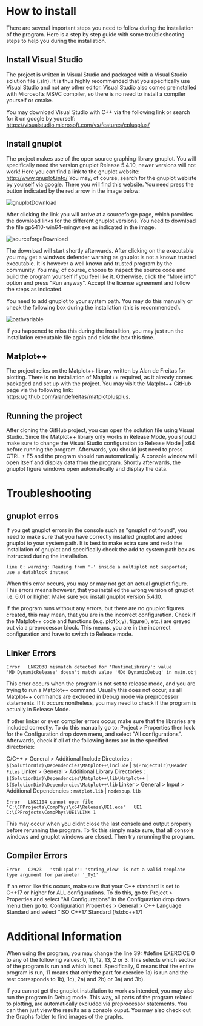 # How to install
There are several important steps you need to follow during the installation of the program. 
Here is a step by step guide with some troubleshooting steps to help you during the installation.

## Install Visual Studio
The project is written in Visual Studio and packaged with a Visual Studio solution file (.sln). It is 
thus highly recommended that you specifically use Visual Studio and not any other editor. Visual Studio
also comes preinstalled with Microsofts MSVC compiler, so there is no need to install a compiler yourself or
cmake. 

You may download Visual Studio with C++ via the following link or search for it on google by yourself:
https://visualstudio.microsoft.com/vs/features/cplusplus/

## Install gnuplot
The project makes use of the open source graphing library gnuplot. You will specifically need the version 
gnuplot Release 5.4.10, newer versions will not work! Here you can find a link to the gnuplot website:
http://www.gnuplot.info/
You may, of course, search for the gnuplot webiste by yourself via google. There you will find this 
website. You need press the button indicated by the red arrow in the image below:

![gnuplotDownload](https://github.com/user-attachments/assets/952cdef6-552f-40cd-a270-ace1086ff95f)

After clicking the link you will arrive at a sourceforge page, which provides the download links for 
the different gnuplot versions. You need to download the file gp5410-win64-mingw.exe as indicated in 
the image.

![sourceforgeDownload](https://github.com/user-attachments/assets/660612fe-6379-469d-b152-1a7d32c90b4d)

The download will start shortly afterwards. After clicking on the executable you may get a windwos defender 
warning as gnuplot is not a known trusted executable. It is however a well known and trusted program by 
the community. You may, of course, choose to inspect the source code and build the program yourself if you 
feel like it. Otherwise, click the "More info" option and press "Run anyway". Accept the license agreement
and follow the steps as indicated. 

You need to add gnuplot to your system path. You may do this manually or check the following box during the 
installation (this is recommended).

![pathvariable](https://github.com/user-attachments/assets/c7a467a2-55da-412a-8b4d-50a7067bf23f)

If you happened to miss this during the installtion, you may just run the installation executable file again
and click the box this time.

## Matplot++
The project relies on the Matplot++ library written by Alan de Freitas for plotting. There is no installation of 
Matplot++ required, as it already comes packaged and set up with the project. You may visit the Matplot++ GitHub
page via the following link: https://github.com/alandefreitas/matplotplusplus.

## Running the project
After cloning the GitHub project, you can open the solution file using Visual Studio. Since the Matplot++ library
only works in Release Mode, you should make sure to change the Visual Studio configuration to Release Mode | x64 before
running the program. Afterwards, you should just need to press CTRL + F5 and the program should run automatically. 
A console window will open itself and display data from the program. Shortly afterwards, the gnuplot figure
windows open automatically and display the data. 

# Troubleshooting
## gnuplot erros
If you get gnuplot errors in the console such as "gnuplot not found", you need to make sure that you have correctly
installed gnuplot and added gnuplot to your system path. It is best to make extra sure and redo the installation
of gnuplot and specifically check the add to system path box as instructed during the installation.

    line 0: warning: Reading from '-' inside a multiplot not supported; use a datablock instead

When this error occurs, you may or may not get an actual gnuplot figure. This errors means however, that you 
installed the wrong version of gnuplot i.e. 6.01 or higher. Make sure you install gnuplot version 5.4.10.

If the program runs without any errors, but there are no gnuplot figures created, this may mean, that you are in 
the incorrect configuration. Check if the Matplot++ code and functions (e.g. plot(x,y), figure(), etc.) are greyed out 
via a preprocessor block. This means, you are in the incorrect configuration and have to switch to Release mode.

## Linker Errors

    Error	LNK2038	mismatch detected for 'RuntimeLibrary': value 'MD_DynamicRelease' doesn't match value 'MDd_DynamicDebug' in main.obj	

This error occurs when the program is not set to release mode, and you are trying to run a Matplot++ command. Usually this does 
not occur, as all Matplot++ commands are excluded in Debug mode via preprocessor statements. If it occurs nontheless, you may 
need to check if the program is actually in Release Mode. 

If other linker or even compiler errors occur, make sure that the libraries are included correctly. To do this manually
go to: Project > Properties then look for the Configuration drop down menu, and select "All configurations". Afterwards, check if 
all of the following items are in the specified directories:

C/C++ > General > Additional Include Directories : `$(SolutionDir)\Dependencies\Matplot++\include` | `$(ProjectDir)\Header Files`
Linker > General > Additional Library Directories : `$(SolutionDir)\Dependencies\Matplot++\lib\Matplot++` | `$(SolutionDir)\Dependencies\Matplot++\lib`
Linker > General > Input > Additional Dependencies : `matplot.lib` | `nodesoup.lib`

    Error	LNK1104	cannot open file 'C:\CPProjects\CompPhys\x64\Release\UE1.exe'	UE1	C:\CPProjects\CompPhys\UE1\LINK	1		

This may occur when you didnt close the last console and output properly before rerunning the program. To fix this
simply make sure, that all console windows and gnuplot windows are closed. Then try rerunning the program.

## Compiler Errors

    Error	C2923	'std::pair': 'string_view' is not a valid template type argument for parameter '_Ty1'	

If an error like this occurs, make sure that your C++ standard is set to C++17 or higher for ALL configurations.
To do this, go to: 
Project > Properties and select "All Configurations" in the Configuration drop down menu then go to:
Configuration Properties > General > C++ Language Standard and select "ISO C++17 Standard (/std:c++17)

# Additional Information
When using the program, you may change the line 39: #define EXERCICE 0 to any of the following values: 0, 11, 12, 13, 2 or 3. This
selects which section of the program is run and which is not. Specifically, 0 means that the entire program is run, 11 means that
only the part for exercice 1a) is run and the rest corresponds to 1b), 1c), 2a) and 2b) or 3a) and 3b).

If you cannot get the gnuplot installation to work as intended, you may also run the program in Debug mode. This way, all
parts of the program related to plotting, are automatically excluded via preprocessor statements. You can then just
view the results as a console ouput. You may also check out the Graphs folder to find images of the graphs.


